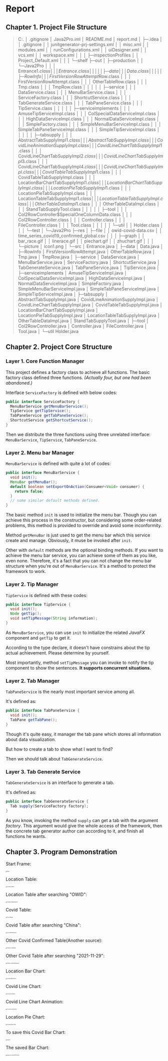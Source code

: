 # Report

## Chapter 1. Project File Structure

> C:.
> │  .gitignore
> │  Java2Pro.iml
> │  README.md
> │  report.md
> │
> ├─.idea
> │  │  .gitignore
> │  │  junitgenerator-prj-settings.xml
> │  │  misc.xml
> │  │  modules.xml
> │  │  runConfigurations.xml
> │  │  uiDesigner.xml
> │  │  vcs.xml
> │  │  workspace.xml
> │  │
> │  ├─inspectionProfiles
> │  │      Project_Default.xml
> │  │
> │  └─shelf
> ├─out
> │  ├─production
> │  │  └─Java2Pro
> │  │      │  Entrance$1.class
> │  │      │  Entrance.class
> │  │      │
> │  │      ├─data
> │  │      │      Data.class
> │  │      │
> │  │      ├─RowInfo
> │  │      │      FirstVersionRowAttempt$Row.class
> │  │      │      FirstVersionRowAttempt.class
> │  │      │      OtherTableRow.class
> │  │      │      Tmp.class
> │  │      │      TmpRow.class
> │  │      │
> │  │      ├─service
> │  │      │      DataService.class
> │  │      │      MenuBarService.class
> │  │      │      ServiceFactory.class
> │  │      │      ShortcutService.class
> │  │      │      TabGenerateService.class
> │  │      │      TabPaneService.class
> │  │      │      TipService.class
> │  │      │
> │  │      ├─serviceimplements
> │  │      │      AmuseTipServiceImpl.class
> │  │      │      ColSpecialDataServiceImpl.class
> │  │      │      HighDataServiceImpl.class
> │  │      │      NormalDataServiceImpl.class
> │  │      │      SimpleFactory.class
> │  │      │      SimpleMenuBarServiceImpl.class
> │  │      │      SimpleTabPaneServiceImpl.class
> │  │      │      SimpleTipServiceImpl.class
> │  │      │
> │  │      ├─tabsupply
> │  │      │      AbstractTabSupplyImpl$1.class
> │  │      │      AbstractTabSupplyImpl.class
> │  │      │      CovidLineAnimationSupplyImpl.class
> │  │      │      CovidLineChartTabSupplyImpl$1.class
> │  │      │      CovidLineChartTabSupplyImpl$2.class
> │  │      │      CovidLineChartTabSupplyImpl$3.class
> │  │      │      CovidLineChartTabSupplyImpl$4.class
> │  │      │      CovidLineChartTabSupplyImpl.class
> │  │      │      CovidTableTabSupplyImpl$1.class
> │  │      │      CovidTableTabSupplyImpl.class
> │  │      │      LocationBarChartTabSupplyImpl$1.class
> │  │      │      LocationBarChartTabSupplyImpl.class
> │  │      │      LocationPieTabSupplyImpl$1.class
> │  │      │      LocationPieTabSupplyImpl.class
> │  │      │      LocationTableTabSupplyImpl$1.class
> │  │      │      LocationTableTabSupplyImpl.class
> │  │      │      OtherTableDataImpl$1.class
> │  │      │      OtherTableDataImpl.class
> │  │      │      StandTabSupplyTool.class
> │  │      │
> │  │      ├─tool
> │  │      │      Col2RowController$SpecialOneColumnData.class
> │  │      │      Col2RowController.class
> │  │      │      Controller.class
> │  │      │      FileController.class
> │  │      │      Tool.class
> │  │      │
> │  │      └─util
> │  │              Holder.class
> │  │
> │  └─test
> │      └─Java2Pro
> ├─res
> │  ├─file
> │  │      owid-covid-data.csv
> │  │      time_series_covid19_confirmed_global.csv
> │  │
> │  ├─graph
> │  │      bar_race.gif
> │  │      linerace.gif
> │  │      piechart.gif
> │  │      zhuchart.gif
> │  │
> │  └─picture
> │          icon1.png
> │
> └─src
>     │  Entrance.java
>     │
>     ├─data
>     │      Data.java
>     │
>     ├─RowInfo
>     │      FirstVersionRowAttempt.java
>     │      OtherTableRow.java
>     │      Tmp.java
>     │      TmpRow.java
>     │
>     ├─service
>     │      DataService.java
>     │      MenuBarService.java
>     │      ServiceFactory.java
>     │      ShortcutService.java
>     │      TabGenerateService.java
>     │      TabPaneService.java
>     │      TipService.java
>     │
>     ├─serviceimplements
>     │      AmuseTipServiceImpl.java
>     │      ColSpecialDataServiceImpl.java
>     │      HighDataServiceImpl.java
>     │      NormalDataServiceImpl.java
>     │      SimpleFactory.java
>     │      SimpleMenuBarServiceImpl.java
>     │      SimpleTabPaneServiceImpl.java
>     │      SimpleTipServiceImpl.java
>     │
>     ├─tabsupply
>     │      AbstractTabSupplyImpl.java
>     │      CovidLineAnimationSupplyImpl.java
>     │      CovidLineChartTabSupplyImpl.java
>     │      CovidTableTabSupplyImpl.java
>     │      LocationBarChartTabSupplyImpl.java
>     │      LocationPieTabSupplyImpl.java
>     │      LocationTableTabSupplyImpl.java
>     │      OtherTableDataImpl.java
>     │      StandTabSupplyTool.java
>     │
>     ├─tool
>     │      Col2RowController.java
>     │      Controller.java
>     │      FileController.java
>     │      Tool.java
>     │
>     └─util
>             Holder.java

## Chapter 2. Project Core Structure 

### Layer 1. Core Function Manager

This project defines a factory class to achieve all functions. The basic factory class defined three functions. *(Actually four, but one had been abandoned.)*

Interface `ServiceFactory` is defined with below codes:

```java
public interface ServiceFactory {
  MenuBarService getMenuBarService();
  TipService getTipService();
  TabPaneService getTabPaneService();
  ShortcutService getShortcutService();
}
```

Then we distribute the three functions using three unrelated interface: `MenuBarService`, `TipService`, `TabPaneService`.

### Layer 2. Menu bar Manager

`MenuBarService` is defined with quite a lot of codes:

```java
public interface MenuBarService {
  void init(); 
  MenuBar getMenuBar();
  default boolean setExportOnAction(Consumer<Void> consumer) {
    return false;
  }
  // some similar default methods defined. 
}
```

The basic method `init` is used to initialize the menu bar. Though you can achieve this process in the constructor, but considering some order-related problems, this method is provided to override and avoid some inconformity.

Method `getMenuBar` is just used to get the menu bar which this service create and manage. Obviously, it muse be invoked after `init`.

Other with `default` methods are the optional binding methods. If you want to achieve the menu bar service, you can achieve some of them as you like, even none. Therefore, it's a fact that you can not change the menu bar structure when you're out of `MenuBarService`. It's a method to protect the framework to work.

### Layer 2. Tip Manager

`TipService` is defined with these codes:

```java
public interface TipService {
  void init();
  Node getTip();
  void setTipMessage(String information);
}
```

As `MenuBarService`, you can use `init` to initialize the related *JavaFX* component and `getTip` to get it.

According to the type declare, it doesn't have constrains about the tip actual achievement. Please determine by yourself.

Most importantly, method `setTipMessage` you can invoke to notify the tip component to show the sentences. **It supports concurrent situations.**

### Layer 2. Tab Manager

`TabPaneService` is the nearly most important service among all.

It's defined as:

```java
public interface TabPaneService {
  void init();
  TabPane getTabPane();
}
```

Though it's quite easy, it manager the tab pane which stores all information about data visualization.

But how to create a tab to show what I want to find?

Then we should talk about `TabGenerateService`.

### Layer 3. Tab Generate Service

`TabGenerateService` is an interface to generate a tab.

It's defined as:

```java
public interface TabGenerateService {
  Tab supply(ServiceFactory factory);
}
```

As you know, invoking the method `supply` can get a tab with the argument *factory*. This argument would give the whole access of the framework, then the concrete tab generator author can according to it, and finish all functions he wants.

## Chapter 3. Program Demonstration

Start Frame:

<img src="E:\SUSTech\Study\2021Fall\Java2\Pro\ScreenShot\Start.png" alt="Start" style="zoom:25%;" />

Location Table:

<img src="E:\SUSTech\Study\2021Fall\Java2\Pro\ScreenShot\LocationTable.png" alt="LocationTable" style="zoom:25%;" />

Location Table after searching "OWID":

<img src="E:\SUSTech\Study\2021Fall\Java2\Pro\ScreenShot\LocationTableSearch.png" alt="LocationTableSearch" style="zoom:25%;" />

Covid Table:

<img src="E:\SUSTech\Study\2021Fall\Java2\Pro\ScreenShot\CovidTable.png" alt="CovidTable" style="zoom:25%;" />

Covid Table after searching "China":

<img src="E:\SUSTech\Study\2021Fall\Java2\Pro\ScreenShot\CovidTableSearch.png" alt="CovidTableSearch" style="zoom:25%;" />

Other Covid Confirmed Table(Another source):

<img src="E:\SUSTech\Study\2021Fall\Java2\Pro\ScreenShot\OtherCovidTable.png" alt="OtherCovidTable" style="zoom:25%;" />

Other Covid Table after searching "2021-11-29":

<img src="E:\SUSTech\Study\2021Fall\Java2\Pro\ScreenShot\OtherCovidTableSearch.png" alt="OtherCovidTableSearch" style="zoom:25%;" />

Location Bar Chart:

<img src="E:\SUSTech\Study\2021Fall\Java2\Pro\ScreenShot\LocationBarChart.png" alt="LocationBarChart" style="zoom:25%;" />

Covid Line Chart:

<img src="E:\SUSTech\Study\2021Fall\Java2\Pro\ScreenShot\CovidLineChart.png" alt="CovidLineChart" style="zoom:25%;" />

Covid Line Chart Animation:

<img src="E:\SUSTech\Study\2021Fall\Java2\Pro\ScreenShot\CovidLineChartAni.png" alt="CovidLineChartAni" style="zoom:25%;" />

Location Pie Chart:

<img src="E:\SUSTech\Study\2021Fall\Java2\Pro\ScreenShot\LocationPieChart.png" alt="LocationPieChart" style="zoom:25%;" />

To save this Covid Bar Chart:

<img src="E:\SUSTech\Study\2021Fall\Java2\Pro\ScreenShot\export.png" alt="export" style="zoom:25%;" />

The saved Bar Chart:

<img src="E:\SUSTech\Study\2021Fall\Java2\Pro\ScreenShot\exportLocationPieChart.png" alt="exportLocationPieChart" style="zoom:25%;" />
